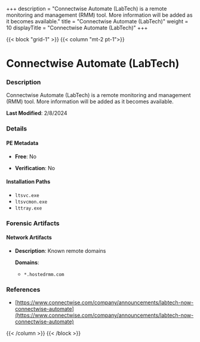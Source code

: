 +++
description = "Connectwise Automate (LabTech) is a remote monitoring and management (RMM) tool. More information will be added as it becomes available."
title = "Connectwise Automate (LabTech)"
weight = 10
displayTitle = "Connectwise Automate (LabTech)"
+++


{{< block "grid-1" >}}
{{< column "mt-2 pt-1">}}

# Connectwise Automate (LabTech)


### Description

Connectwise Automate (LabTech) is a remote monitoring and management (RMM) tool. More information will be added as it becomes available.



**Last Modified**: 2/8/2024

### Details


#### PE Metadata


- **Free**: No

- **Verification**: No




#### Installation Paths
- `ltsvc.exe`
- `ltsvcmon.exe`
- `lttray.exe`

### Forensic Artifacts




#### Network Artifacts

- **Description**: Known remote domains

  **Domains**:
    - `*.hostedrmm.com`





### References
- [https://www.connectwise.com/company/announcements/labtech-now-connectwise-automate](https://www.connectwise.com/company/announcements/labtech-now-connectwise-automate)



{{< /column >}}
{{< /block >}}
